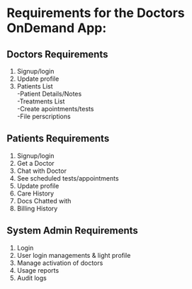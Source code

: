# Requirements for the Doctors OnDemand App:

**Doctors Requirements**
---
1. Signup/login		
2. Update profile		
3. Patients List		
  -Patient Details/Notes 		
  -Treatments List		
  -Create apointments/tests		
  -File perscriptions								

**Patients Requirements**
--- 
1. Signup/login		
2. Get a Doctor		
3. Chat with Doctor		
4. See scheduled tests/appointments		
5. Update profile		
6. Care History		
7. Docs Chatted with		
8. Billing History							

**System Admin Requirements**
--- 
1. Login		
2. User login managements & light profile		
3. Manage activation of doctors		
4. Usage reports		
5. Audit logs		

